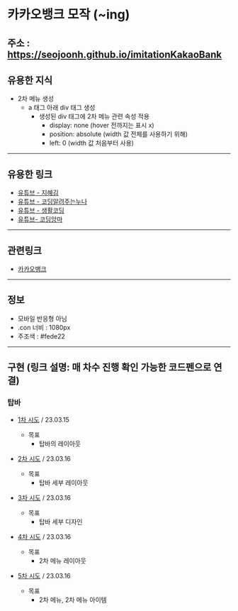 # 카카오뱅크 모작 (~ing)
주소 : https://seojoonh.github.io/imitationKakaoBank
---

## 유용한 지식
- 2차 메뉴 생성
    - a 태그 아래 div 태그 생성
        - 생성된 div 태그에 2차 메뉴 관련 속성 적용
            - display: none (hover 전까지는 표시 x)
            - position: absolute (width 값 전체를 사용하기 위해)
            - left: 0 (width 값 처음부터 사용)


---
## 유용한 링크
- [유튜브 - 지혜김](https://www.youtube.com/@hye_______ji)
- [유튜브 - 코딩알려주는누나](https://www.youtube.com/@user-yu8so2ck1z)
- [유튜브 - 생활코딩](https://www.youtube.com/@coohde)
- [유튜브- 코딩앙마](https://www.youtube.com/@codingangma)

---

## 관련링크
- [카카오뱅크](https://www.kakaobank.com/)

---

## 정보
- 모바일 반응형 아님
- .con 너비 : 1080px
- 주조색 : #fede22

---

## 구현 (링크 설명: 매 차수 진행 확인 가능한 코드펜으로 연결)
### 탑바
- [1차 시도](https://codepen.io/seojoon/pen/dyqmxar?editors=1100) / 23.03.15
    - 목표
        - 탑바의 레이아웃

- [2차 시도](https://codepen.io/seojoon/pen/GRXdYBq) / 23.03.16
    - 목표
        - 탑바 세부 레이아웃

- [3차 시도](https://codepen.io/seojoon/pen/qBMYQXN) / 23.03.16
    - 목표
        - 탑바 세부 디자인

- [4차 시도](https://codepen.io/seojoon/pen/NWLMJXL) / 23.03.16
    - 목표
        - 2차 메뉴 레이아웃

- [5차 시도](https://codepen.io/seojoon/pen/MWqBjKN) / 23.03.16
    - 목표
        - 2차 메뉴, 2차 메뉴 아이템